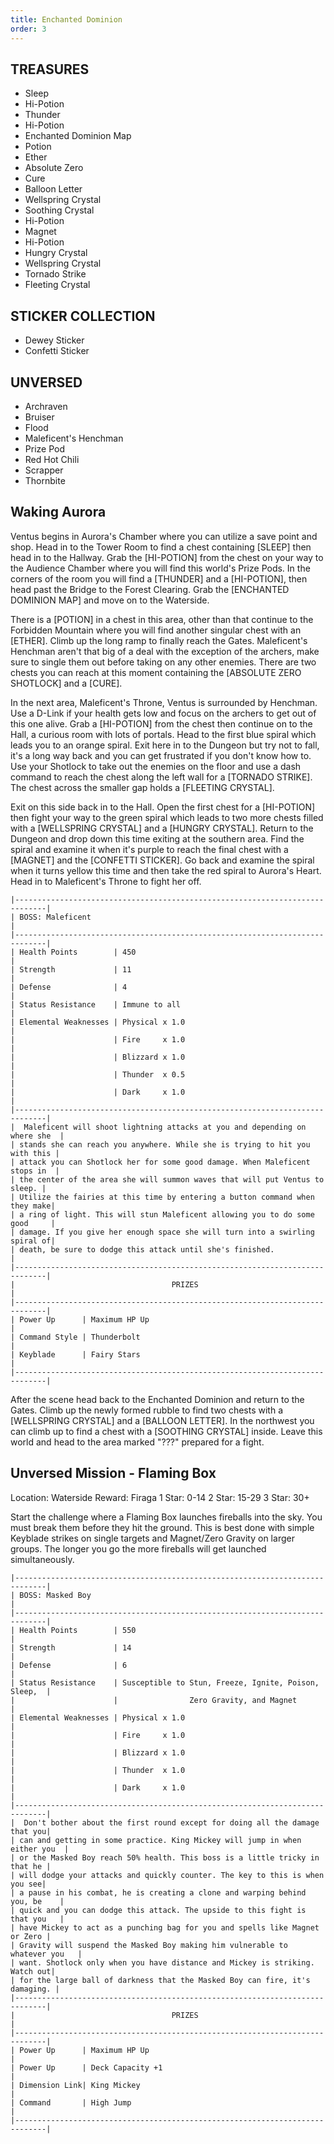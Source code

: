 ```yaml
---
title: Enchanted Dominion
order: 3
---
```



##         TREASURES ##

*  Sleep
*  Hi-Potion
*  Thunder
*  Hi-Potion
*  Enchanted Dominion Map
*  Potion
*  Ether
*  Absolute Zero
*  Cure
*  Balloon Letter
*  Wellspring Crystal
*  Soothing Crystal
*  Hi-Potion
*  Magnet
*  Hi-Potion
*  Hungry Crystal
*  Wellspring Crystal
*  Tornado Strike
*  Fleeting Crystal

##         STICKER COLLECTION ##

*  Dewey Sticker
*  Confetti Sticker

##         UNVERSED ##

* Archraven
* Bruiser
* Flood
* Maleficent's Henchman
* Prize Pod
* Red Hot Chili
* Scrapper
* Thornbite

## Waking Aurora ##

Ventus begins in Aurora's Chamber where you can utilize a save point and shop.
Head in to the Tower Room to find a chest containing [SLEEP] then head in to the
Hallway. Grab the [HI-POTION] from the chest on your way to the Audience Chamber
where you will find this world's Prize Pods. In the corners of the room you will
find a [THUNDER] and a [HI-POTION], then head past the Bridge to the Forest
Clearing. Grab the [ENCHANTED DOMINION MAP] and move on to the Waterside.

There is a [POTION] in a chest in this area, other than that continue to the
Forbidden Mountain where you will find another singular chest with an [ETHER].
Climb up the long ramp to finally reach the Gates. Maleficent's Henchman aren't
that big of a deal with the exception of the archers, make sure to single them
out before taking on any other enemies. There are two chests you can reach at
this moment containing the [ABSOLUTE ZERO SHOTLOCK] and a [CURE].

In the next area, Maleficent's Throne, Ventus is surrounded by Henchman. Use
a D-Link if your health gets low and focus on the archers to get out of this one
alive. Grab a [HI-POTION] from the chest then continue on to the Hall, a curious
room with lots of portals. Head to the first blue spiral which leads you to an
orange spiral. Exit here in to the Dungeon but try not to fall, it's a long way
back and you can get frustrated if you don't know how to. Use your Shotlock to
take out the enemies on the floor and use a dash command to reach the chest
along the left wall for a [TORNADO STRIKE]. The chest across the smaller gap
holds a [FLEETING CRYSTAL].

Exit on this side back in to the Hall. Open the first chest for a [HI-POTION]
then fight your way to the green spiral which leads to two more chests filled
with a [WELLSPRING CRYSTAL] and a [HUNGRY CRYSTAL]. Return to the Dungeon and
drop down this time exiting at the southern area. Find the spiral and examine it
when it's purple to reach the final chest with a [MAGNET] and the [CONFETTI
STICKER]. Go back and examine the spiral when it turns yellow this time and then
take the red spiral to Aurora's Heart. Head in to Maleficent's Throne to fight
her off.
```
|-----------------------------------------------------------------------------|
| BOSS: Maleficent                                                            |
|-----------------------------------------------------------------------------|
| Health Points        | 450                                                  |
| Strength             | 11                                                   |
| Defense              | 4                                                    |
| Status Resistance    | Immune to all                                        |
| Elemental Weaknesses | Physical x 1.0                                       |
|                      | Fire     x 1.0                                       |
|                      | Blizzard x 1.0                                       |
|                      | Thunder  x 0.5                                       |
|                      | Dark     x 1.0                                       |
|-----------------------------------------------------------------------------|
|  Maleficent will shoot lightning attacks at you and depending on where she  |
| stands she can reach you anywhere. While she is trying to hit you with this |
| attack you can Shotlock her for some good damage. When Maleficent stops in  |
| the center of the area she will summon waves that will put Ventus to sleep. |
| Utilize the fairies at this time by entering a button command when they make|
| a ring of light. This will stun Maleficent allowing you to do some good     |
| damage. If you give her enough space she will turn into a swirling spiral of|
| death, be sure to dodge this attack until she's finished.                   |
|-----------------------------------------------------------------------------|
|                                   PRIZES                                    |
|-----------------------------------------------------------------------------|
| Power Up      | Maximum HP Up                                               |
| Command Style | Thunderbolt                                                 |
| Keyblade      | Fairy Stars                                                 |
|-----------------------------------------------------------------------------|
```
After the scene head back to the Enchanted Dominion and return to the Gates.
Climb up the newly formed rubble to find two chests with a [WELLSPRING CRYSTAL]
and a [BALLOON LETTER]. In the northwest you can climb up to find a chest with
a [SOOTHING CRYSTAL] inside. Leave this world and head to the area marked "???"
prepared for a fight.

## Unversed Mission - Flaming Box ##

Location: Waterside
Reward: Firaga
1 Star: 0-14
2 Star: 15-29
3 Star: 30+

Start the challenge where a Flaming Box launches fireballs into the sky. You
must break them before they hit the ground. This is best done with simple
Keyblade strikes on single targets and Magnet/Zero Gravity on larger groups.
The longer you go the more fireballs will get launched simultaneously.

```
|-----------------------------------------------------------------------------|
| BOSS: Masked Boy                                                            |
|-----------------------------------------------------------------------------|
| Health Points        | 550                                                  |
| Strength             | 14                                                   |
| Defense              | 6                                                    |
| Status Resistance    | Susceptible to Stun, Freeze, Ignite, Poison, Sleep,  |
|                      |                Zero Gravity, and Magnet              |
| Elemental Weaknesses | Physical x 1.0                                       |
|                      | Fire     x 1.0                                       |
|                      | Blizzard x 1.0                                       |
|                      | Thunder  x 1.0                                       |
|                      | Dark     x 1.0                                       |
|-----------------------------------------------------------------------------|
|  Don't bother about the first round except for doing all the damage that you|
| can and getting in some practice. King Mickey will jump in when either you  |
| or the Masked Boy reach 50% health. This boss is a little tricky in that he |
| will dodge your attacks and quickly counter. The key to this is when you see|
| a pause in his combat, he is creating a clone and warping behind you, be    |
| quick and you can dodge this attack. The upside to this fight is that you   |
| have Mickey to act as a punching bag for you and spells like Magnet or Zero |
| Gravity will suspend the Masked Boy making him vulnerable to whatever you   |
| want. Shotlock only when you have distance and Mickey is striking. Watch out|
| for the large ball of darkness that the Masked Boy can fire, it's damaging. |
|-----------------------------------------------------------------------------|
|                                   PRIZES                                    |
|-----------------------------------------------------------------------------|
| Power Up      | Maximum HP Up                                               |
| Power Up      | Deck Capacity +1                                            |
| Dimension Link| King Mickey                                                 |
| Command       | High Jump                                                   |
|-----------------------------------------------------------------------------|
```

